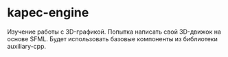 # kapec-engine

Изучение работы с 3D-графикой. Попытка написать свой 3D-движок на основе SFML. Будет использовать базовые компоненты из библиотеки auxiliary-cpp. 
